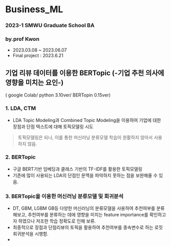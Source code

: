 # Business_ML
### 2023-1 SMWU Graduate School BA
### by.prof Kwon

- 2023.03.08 ~ 2023.06.07
- Final project : 2023.6.21

## 기업 리뷰 데이터를 이용한 BERTopic (-기업 추천 의사에 영향을 미치는 요인-)
( google Colab/ python 3.10ver/ BERTopin 0.15ver)

### 1. LDA, CTM
- LDA Topic Modeling과 Combined Topic Modeling을 이용하여 기업에 대한 장점과 단점 텍스트에 대해 토픽모델링 시도
> 토픽모델링은 되나, 이를 통한 머신러닝 분류모델 학습이 원활하지 않아서 사용하지 않음.

### 2. BERTopic
- 구글 BERT기반 임베딩과 클래스 기반의 TF-IDF를 활용한 토픽모델링
- 기존에 많이 사용되는 LDA의 단점인 문맥을 파악하지 못하는 점을 보완해줄 수 있음.

### 3. BERTopic을 이용한 머신러닝 분류모델 및 회귀분석
- DT, GBM, LGBM GB등 다양한 머신러닝의 분류모델을 사용하여 추천여부를 분류해보고, 추천여부를 분류하는 데에 영향을 미치는 feature importance를 확인하고자 하였으나 저조한 학습 정확도로 인해 보류.
- 최종적으로 장점과 단점리뷰의 토픽을 활용하여 추천여부를 종속변수로 하는 로짓 회귀분석을 시행함.
- 


